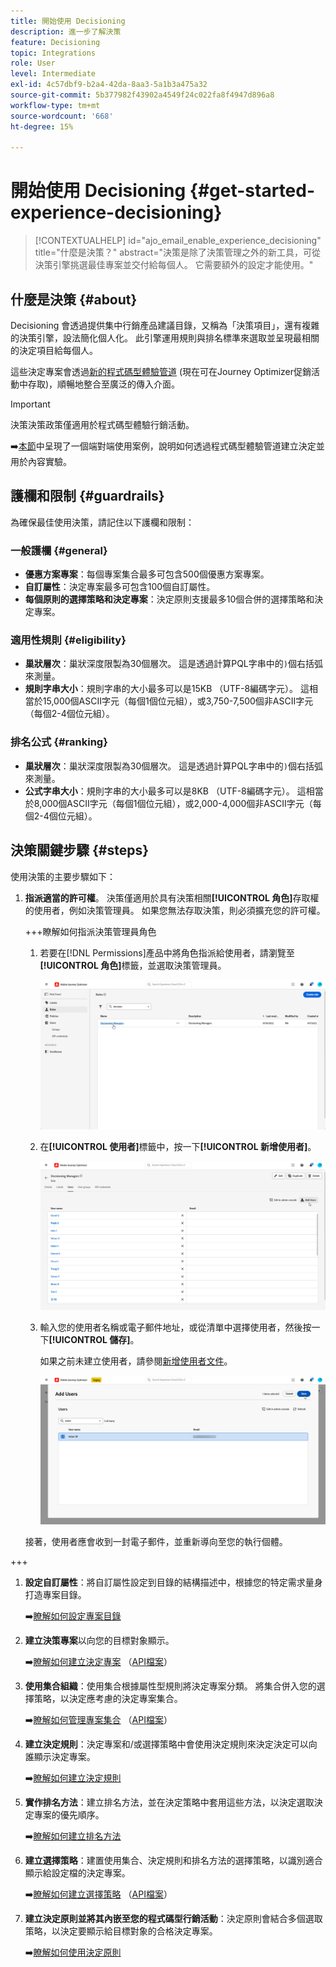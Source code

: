 ```yaml
---
title: 開始使用 Decisioning
description: 進一步了解決策
feature: Decisioning
topic: Integrations
role: User
level: Intermediate
exl-id: 4c57dbf9-b2a4-42da-8aa3-5a1b3a475a32
source-git-commit: 5b377982f43902a4549f24c022fa8f4947d896a8
workflow-type: tm+mt
source-wordcount: '668'
ht-degree: 15%

---
```


# 開始使用 Decisioning {#get-started-experience-decisioning}

>[!CONTEXTUALHELP]
>id="ajo_email_enable_experience_decisioning"
>title="什麼是決策？"
>abstract="決策是除了決策管理之外的新工具，可從決策引擎挑選最佳專案並交付給每個人。 它需要額外的設定才能使用。"

## 什麼是決策 {#about}

Decisioning 會透過提供集中行銷產品建議目錄，又稱為「決策項目」，還有複雜的決策引擎，設法簡化個人化。 此引擎運用規則與排名標準來選取並呈現最相關的決定項目給每個人。

這些決定專案會透過[新的程式碼型體驗管道](https://experienceleague.adobe.com/en/docs/journey-optimizer/using/code-based-experience/get-started-code-based) (現在可在Journey Optimizer促銷活動中存取)，順暢地整合至廣泛的傳入介面。

>[!IMPORTANT]
>
>決策決策政策僅適用於程式碼型體驗行銷活動。

➡️[本節](experience-decisioning-uc.md)中呈現了一個端對端使用案例，說明如何透過程式碼型體驗管道建立決定並用於內容實驗。

## 護欄和限制 {#guardrails}

為確保最佳使用決策，請記住以下護欄和限制：

### 一般護欄 {#general}

* **優惠方案專案**：每個專案集合最多可包含500個優惠方案專案。
* **自訂屬性**：決定專案最多可包含100個自訂屬性。
* **每個原則的選擇策略和決定專案**：決定原則支援最多10個合併的選擇策略和決定專案。

### 適用性規則 {#eligibility}

* **巢狀層次**：巢狀深度限製為30個層次。 這是透過計算PQL字串中的`)`個右括弧來測量。
* **規則字串大小**：規則字串的大小最多可以是15KB （UTF-8編碼字元）。 這相當於15,000個ASCII字元（每個1個位元組），或3,750-7,500個非ASCII字元（每個2-4個位元組）。

### 排名公式 {#ranking}

* **巢狀層次**：巢狀深度限製為30個層次。 這是透過計算PQL字串中的`)`個右括弧來測量。
* **公式字串大小**：規則字串的大小最多可以是8KB （UTF-8編碼字元）。 這相當於8,000個ASCII字元（每個1個位元組），或2,000-4,000個非ASCII字元（每個2-4個位元組）。

## 決策關鍵步驟 {#steps}

使用決策的主要步驟如下：

1. **指派適當的許可權**。 決策僅適用於具有決策相關&#x200B;**[!UICONTROL 角色]**&#x200B;存取權的使用者，例如決策管理員。 如果您無法存取決策，則必須擴充您的許可權。

   +++瞭解如何指派決策管理員角色

   1. 若要在[!DNL Permissions]產品中將角色指派給使用者，請瀏覽至&#x200B;**[!UICONTROL 角色]**&#x200B;標籤，並選取決策管理員。

      ![](assets/decision_permission_1.png)

   1. 在&#x200B;**[!UICONTROL 使用者]**&#x200B;標籤中，按一下&#x200B;**[!UICONTROL 新增使用者]**。

      ![](assets/decision_permission_2.png)

   1. 輸入您的使用者名稱或電子郵件地址，或從清單中選擇使用者，然後按一下&#x200B;**[!UICONTROL 儲存]**。

      如果之前未建立使用者，請參閱[新增使用者文件](https://experienceleague.adobe.com/zh-hant/docs/experience-platform/access-control/ui/users)。

      ![](assets/decision_permission_3.png)

   接著，使用者應會收到一封電子郵件，並重新導向至您的執行個體。

+++

1. **設定自訂屬性**：將自訂屬性設定到目錄的結構描述中，根據您的特定需求量身打造專案目錄。

   ➡️[瞭解如何設定專案目錄](catalogs.md)

1. **建立決策專案**&#x200B;以向您的目標對象顯示。

   ➡️[瞭解如何建立決定專案](items.md) （[API檔案](api-reference/decisions-items/create.md)）

1. **使用集合組織**：使用集合根據屬性型規則將決定專案分類。 將集合併入您的選擇策略，以決定應考慮的決定專案集合。

   ➡️[瞭解如何管理專案集合](collections.md) （[API檔案](api-reference/items-collections/create.md)）

1. **建立決定規則**：決定專案和/或選擇策略中會使用決定規則來決定決定可以向誰顯示決定專案。

   ➡️[瞭解如何建立決定規則](rules.md)

1. **實作排名方法**：建立排名方法，並在決定策略中套用這些方法，以決定選取決定專案的優先順序。

   ➡️[瞭解如何建立排名方法](ranking.md)

1. **建立選擇策略**：建置使用集合、決定規則和排名方法的選擇策略，以識別適合顯示給設定檔的決定專案。

   ➡️[瞭解如何建立選擇策略](selection-strategies.md) （[API檔案](api-reference/selection-strategies/create.md)）

1. **建立決定原則並將其內嵌至您的程式碼型行銷活動**：決定原則會結合多個選取策略，以決定要顯示給目標對象的合格決定專案。

   ➡️[瞭解如何使用決定原則](create-decision.md)
